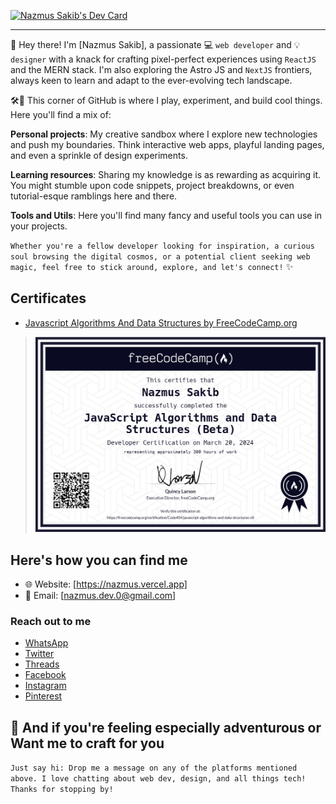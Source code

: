 <a href="https://app.daily.dev/nazmus_dev" style="margin-inline: 'auto'"><img src="https://api.daily.dev/devcards/v2/Othj1HRPNUpcEehCIIYLo.png?r=xvw&type=wide" width="652" alt="Nazmus Sakib's Dev Card"/></a>

---

👋 Hey there! I'm [Nazmus Sakib], a passionate 💻 `web developer` and 💡 `designer` with a knack for crafting pixel-perfect experiences using `ReactJS` and the MERN stack. I'm also exploring the Astro JS and `NextJS` frontiers, always keen to learn and adapt to the ever-evolving tech landscape.

🛠️🎨 This corner of GitHub is where I play, experiment, and build cool things. Here you'll find a mix of:

**Personal projects**: My creative sandbox where I explore new technologies and push my boundaries. Think interactive web apps, playful landing pages, and even a sprinkle of design experiments.

**Learning resources**: Sharing my knowledge is as rewarding as acquiring it. You might stumble upon code snippets, project breakdowns, or even tutorial-esque ramblings here and there.

**Tools and Utils**: Here you'll find many fancy and useful tools you can use in your projects.

`Whether you're a fellow developer looking for inspiration, a curious soul browsing the digital cosmos, or a potential client seeking web magic, feel free to stick around, explore, and let's connect!` ✨

## Certificates

- [Javascript Algorithms And Data Structures by FreeCodeCamp.org](https://freecodecamp.org/certification/Code404/javascript-algorithms-and-data-structures-v8)

> ![Javascript Algorithms And Data Structures Certification by FreeCodeCamp.org](https://raw.githubusercontent.com/nazmus767921/Storeroom/main/images/certificates/js_freecodecamp.png)

## Here's how you can find me

- 🌐 Website: [https://nazmus.vercel.app]
- 📧 Email: [nazmus.dev.0@gmail.com]
  
### Reach out to me

- [WhatsApp](https://wa.me/8801794799114)
- [Twitter](https://twitter.com/nazmus_dev)
- [Threads](https://www.threads.net/@nazmus.dev)
- [Facebook](https://www.facebook.com/nazmus.dev/)
- [Instagram](https://www.instagram.com/nazmus.dev/)
- [Pinterest](https://www.pinterest.com/nazmus_dev/)

## 🌟 And if you're feeling especially adventurous or Want me to craft for you

`Just say hi: Drop me a message on any of the platforms mentioned above. I love chatting about web dev, design, and all things tech!
Thanks for stopping by!`
